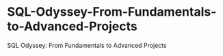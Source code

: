 # SQL-Odyssey-From-Fundamentals-to-Advanced-Projects
SQL Odyssey: From Fundamentals to Advanced Projects
